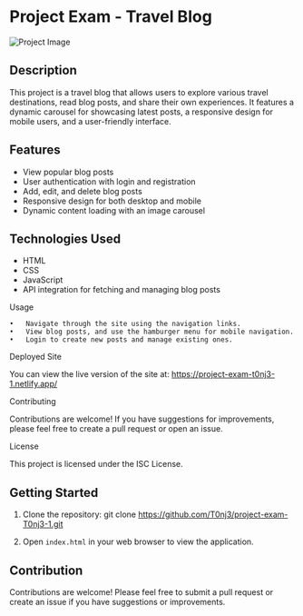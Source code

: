 # Project Exam - Travel Blog

![Project Image](/assets/Hero/Hero1.jpg)

## Description
This project is a travel blog that allows users to explore various travel destinations, read blog posts, and share their own experiences. It features a dynamic carousel for showcasing latest posts, a responsive design for mobile users, and a user-friendly interface.

## Features
- View popular blog posts
- User authentication with login and registration
- Add, edit, and delete blog posts
- Responsive design for both desktop and mobile
- Dynamic content loading with an image carousel

## Technologies Used
- HTML
- CSS
- JavaScript
- API integration for fetching and managing blog posts

Usage

	•	Navigate through the site using the navigation links.
	•	View blog posts, and use the hamburger menu for mobile navigation.
	•	Login to create new posts and manage existing ones.

Deployed Site

You can view the live version of the site at: https://project-exam-t0nj3-1.netlify.app/

Contributing

Contributions are welcome! If you have suggestions for improvements, please feel free to create a pull request or open an issue.

License

This project is licensed under the ISC License.



## Getting Started
1. Clone the repository: git clone https://github.com/T0nj3/project-exam-T0nj3-1.git

3. Open `index.html` in your web browser to view the application.

## Contribution
Contributions are welcome! Please feel free to submit a pull request or create an issue if you have suggestions or improvements.

